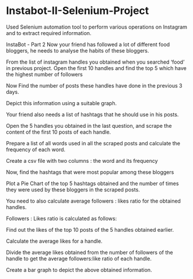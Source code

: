 # Instabot-II-Selenium-Project

Used Selenium automation tool to perform various operations on Instagram and to extract required information.

InstaBot - Part 2
Now your friend has followed a lot of different food bloggers, he needs to analyse the habits of these bloggers.

From the list of instagram handles you obtained when you searched ‘food’ in previous project. Open the first 10 handles and find the top 5 which have the highest number of followers

Now Find the number of posts these handles have done in the previous 3 days.

Depict this information using a suitable graph.

Your friend also needs a list of hashtags that he should use in his posts.

Open the 5 handles you obtained in the last question, and scrape the content of the first 10 posts of each handle.

Prepare a list of all words used in all the scraped posts and calculate the frequency of each word.

Create a csv file with two columns : the word and its frequency

Now, find the hashtags that were most popular among these bloggers

Plot a Pie Chart of the top 5 hashtags obtained and the number of times they were used by these bloggers in the scraped posts.

You need to also calculate average followers : likes ratio for the obtained handles.

Followers : Likes ratio is calculated as follows:

Find out the likes of the top 10 posts of the 5 handles obtained earlier.

Calculate the average likes for a handle.

Divide the average likes obtained from the number of followers of the handle to get the average followers:like ratio of each handle.

Create a bar graph to depict the above obtained information.
